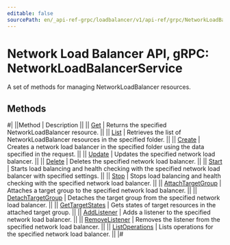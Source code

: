```yaml
---
editable: false
sourcePath: en/_api-ref-grpc/loadbalancer/v1/api-ref/grpc/NetworkLoadBalancer/index.md
---
```


# Network Load Balancer API, gRPC: NetworkLoadBalancerService

A set of methods for managing NetworkLoadBalancer resources.

## Methods

#|
||Method | Description ||
|| [Get](get.md) | Returns the specified NetworkLoadBalancer resource. ||
|| [List](list.md) | Retrieves the list of NetworkLoadBalancer resources in the specified folder. ||
|| [Create](create.md) | Creates a network load balancer in the specified folder using the data specified in the request. ||
|| [Update](update.md) | Updates the specified network load balancer. ||
|| [Delete](delete.md) | Deletes the specified network load balancer. ||
|| [Start](start.md) | Starts load balancing and health checking with the specified network load balancer with specified settings. ||
|| [Stop](stop.md) | Stops load balancing and health checking with the specified network load balancer. ||
|| [AttachTargetGroup](attachTargetGroup.md) | Attaches a target group to the specified network load balancer. ||
|| [DetachTargetGroup](detachTargetGroup.md) | Detaches the target group from the specified network load balancer. ||
|| [GetTargetStates](getTargetStates.md) | Gets states of target resources in the attached target group. ||
|| [AddListener](addListener.md) | Adds a listener to the specified network load balancer. ||
|| [RemoveListener](removeListener.md) | Removes the listener from the specified network load balancer. ||
|| [ListOperations](listOperations.md) | Lists operations for the specified network load balancer. ||
|#
